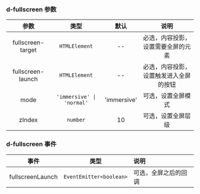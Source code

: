### d-fullscreen 参数

| 参数              | 类型                         | 默认        |   说明                              |
| :---------------: | :-------------------------: | :---------: | :--------------------------------: |
| fullscreen-target | `HTMLElement`               | --          | 必选，内容投影，设置需要全屏的元素    |
| fullscreen-launch | `HTMLElement`               | --          | 必选，内容投影，设置触发进入全屏的按钮 |
| mode              | `'immersive' \| 'normal'`   | 'immersive' | 可选，设置全屏模式                   |
| zIndex            | `number`                    | 10          | 可选，设置全屏层级                   |

### d-fullscreen 事件

| 事件             | 类型                     |   说明             |
| :--------------: | :----------------------:| :------------------|
| fullscreenLaunch | `EventEmitter<boolean>` | 可选，全屏之后的回调 |
